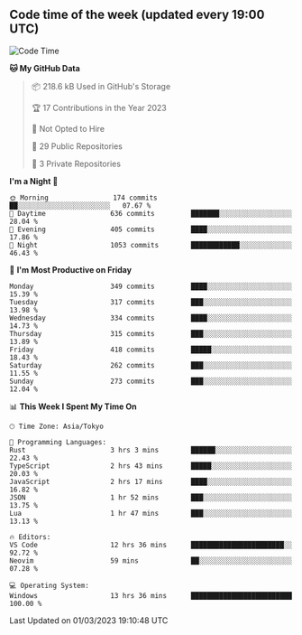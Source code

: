 ## Code time of the week (updated every 19:00 UTC)

<!--START_SECTION:waka-->
![Code Time](http://img.shields.io/badge/Code%20Time-1%2C570%20hrs%2055%20mins-blue)

**🐱 My GitHub Data** 

> 📦 218.6 kB Used in GitHub's Storage 
 > 
> 🏆 17 Contributions in the Year 2023
 > 
> 🚫 Not Opted to Hire
 > 
> 📜 29 Public Repositories 
 > 
> 🔑 3 Private Repositories 
 > 
**I'm a Night 🦉** 

```text
🌞 Morning                174 commits         ██░░░░░░░░░░░░░░░░░░░░░░░   07.67 % 
🌆 Daytime                636 commits         ███████░░░░░░░░░░░░░░░░░░   28.04 % 
🌃 Evening                405 commits         ████░░░░░░░░░░░░░░░░░░░░░   17.86 % 
🌙 Night                  1053 commits        ████████████░░░░░░░░░░░░░   46.43 % 
```
📅 **I'm Most Productive on Friday** 

```text
Monday                   349 commits         ████░░░░░░░░░░░░░░░░░░░░░   15.39 % 
Tuesday                  317 commits         ███░░░░░░░░░░░░░░░░░░░░░░   13.98 % 
Wednesday                334 commits         ████░░░░░░░░░░░░░░░░░░░░░   14.73 % 
Thursday                 315 commits         ███░░░░░░░░░░░░░░░░░░░░░░   13.89 % 
Friday                   418 commits         █████░░░░░░░░░░░░░░░░░░░░   18.43 % 
Saturday                 262 commits         ███░░░░░░░░░░░░░░░░░░░░░░   11.55 % 
Sunday                   273 commits         ███░░░░░░░░░░░░░░░░░░░░░░   12.04 % 
```


📊 **This Week I Spent My Time On** 

```text
🕑︎ Time Zone: Asia/Tokyo

💬 Programming Languages: 
Rust                     3 hrs 3 mins        ██████░░░░░░░░░░░░░░░░░░░   22.43 % 
TypeScript               2 hrs 43 mins       █████░░░░░░░░░░░░░░░░░░░░   20.03 % 
JavaScript               2 hrs 17 mins       ████░░░░░░░░░░░░░░░░░░░░░   16.82 % 
JSON                     1 hr 52 mins        ███░░░░░░░░░░░░░░░░░░░░░░   13.75 % 
Lua                      1 hr 47 mins        ███░░░░░░░░░░░░░░░░░░░░░░   13.13 % 

🔥 Editors: 
VS Code                  12 hrs 36 mins      ███████████████████████░░   92.72 % 
Neovim                   59 mins             ██░░░░░░░░░░░░░░░░░░░░░░░   07.28 % 

💻 Operating System: 
Windows                  13 hrs 36 mins      █████████████████████████   100.00 % 
```


 Last Updated on 01/03/2023 19:10:48 UTC
<!--END_SECTION:waka-->